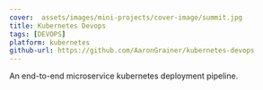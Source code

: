 ```yaml
---
cover:  assets/images/mini-projects/cover-image/summit.jpg
title: Kubernetes Devops
tags: [DEVOPS]
platform: kubernetes
github-url: https://github.com/AaronGrainer/kubernetes-devops
---
```


An end-to-end microservice kubernetes deployment pipeline.
